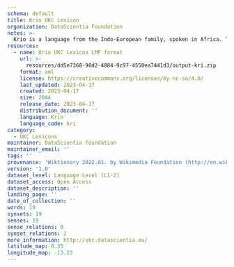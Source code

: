 ```yaml
---
schema: default
title: Krio UKC Lexicon
organization: DataScientia Foundation
notes: >-
  Krio is a language from the Indo-European family, spoken in Africa. The UKC Lexicon of Krio is represented as a lexico-semantic network. It consists of words, word senses, synsets, as well as sense-level and synset-level relationships.
resources:
  - name: Krio UKC Lexicon LMF format
    url: >-
      resources/dd5e7368-98d2-4884-9c97-4550ea7441d3/output-kri.zip
    format: xml
    license: https://creativecommons.org/licenses/by-nc-sa/4.0/
    last_updated: 2023-04-17
    created: 2023-04-17
    size: 2044
    release_date: 2023-04-17
    distribution_document: ''
    language: Krio
    language_code: kri
category:
  - UKC Lexicons
maintainer: DataScientia Foundation
maintainer_email: ''
tags: ''
provenance: 'Wiktionary 2022.01. by Wikimedia Foundation (http://en.wiktionary.org); CogNet 2.1 by Khuyagbaatar Batsuren, National University of Mongolia (http://cognet.ukc.disi.unitn.it); Princeton WordNet 2.1 by Princeton University (https://wordnet.princeton.edu)'
version: '1.0'
dataset_level: Language Level (L1-2)
dataset_access: Open Access
dataset_description: ''
landing_page: ''
date_of_collection: ''
words: 19
synsets: 19
senses: 19
sense_relations: 0
synset_relations: 2
more_information: http://ukc.datascientia.eu/
latitude_map: 8.35
longitude_map: -13.23
---
```

